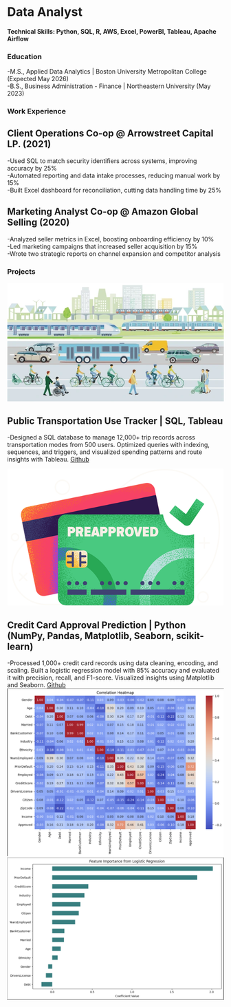 # Data Analyst

#### Technical Skills: Python, SQL, R, AWS, Excel, PowerBI, Tableau, Apache Airflow

### Education 
-M.S., Applied Data Analytics | Boston University Metropolitan College (Expected May 2026)  
-B.S., Business Administration - Finance | Northeastern University (May 2023)

### Work Experience
## Client Operations Co-op @ Arrowstreet Capital LP. (2021)
-Used SQL to match security identifiers across systems, improving accuracy by 25%  
-Automated reporting and data intake processes, reducing manual work by 15%  
-Built Excel dashboard for reconciliation, cutting data handling time by 25%  

## Marketing Analyst Co-op @ Amazon Global Selling (2020)
-Analyzed seller metrics in Excel, boosting onboarding efficiency by 10%  
-Led marketing campaigns that increased seller acquisition by 15%  
-Wrote two strategic reports on channel expansion and competitor analysis  

### Projects
![Public Transport](assets/public-transport-rapid-transit-tram-600nw-2142276519.png)
## Public Transportation Use Tracker | SQL, Tableau
-Designed a SQL database to manage 12,000+ trip records across transportation modes from 500 users. Optimized queries with indexing, sequences, and triggers, and visualized spending patterns and route insights with Tableau.
[Github](https://github.com/jonathan2018176/Public_Transit_Usage_Tracker/)

![Approved](assets/preapproved-credit-cards.png)
## Credit Card Approval Prediction | Python (NumPy, Pandas, Matplotlib, Seaborn, scikit-learn)
-Processed 1,000+ credit card records using data cleaning, encoding, and scaling. Built a logistic regression model with 85% accuracy and evaluated it with precision, recall, and F1-score. Visualized insights using Matplotlib and Seaborn.  [Github](https://github.com/jonathan2018176/Credit-Card-Approval-Prediction/)
![Correlation Heatmap](assets/Correlation_HeatMap.png)
![Feature Importance From Logistic Regression](assets/Feature_Importance.png)


